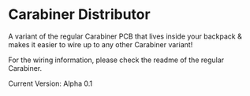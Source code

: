 # Carabiner Distributor

A variant of the regular Carabiner PCB that lives inside your backpack & makes it easier to wire up to any other Carabiner variant!

For the wiring information, please check the readme of the regular Carabiner.

Current Version: Alpha 0.1
